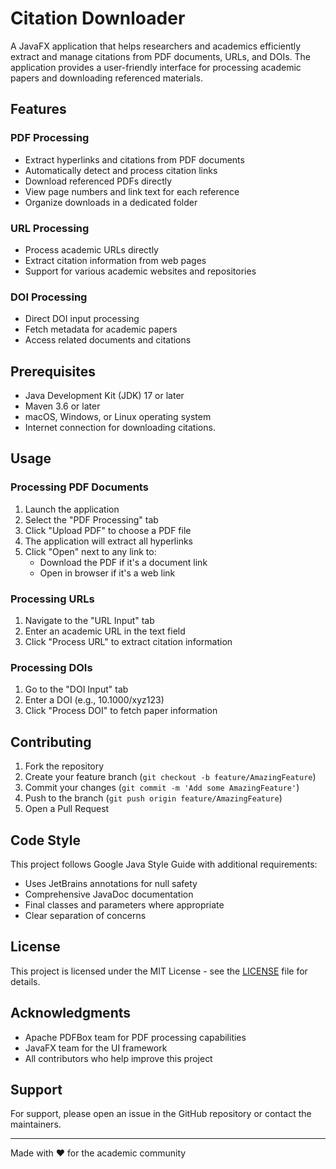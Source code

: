 # Citation Downloader

A JavaFX application that helps researchers and academics efficiently extract and manage citations from PDF documents, URLs, and DOIs. The application provides a user-friendly interface for processing academic papers and downloading referenced materials.

## Features

### PDF Processing
- Extract hyperlinks and citations from PDF documents
- Automatically detect and process citation links
- Download referenced PDFs directly
- View page numbers and link text for each reference
- Organize downloads in a dedicated folder

### URL Processing
- Process academic URLs directly
- Extract citation information from web pages
- Support for various academic websites and repositories

### DOI Processing
- Direct DOI input processing
- Fetch metadata for academic papers
- Access related documents and citations

## Prerequisites

- Java Development Kit (JDK) 17 or later
- Maven 3.6 or later
- macOS, Windows, or Linux operating system
- Internet connection for downloading citations.


## Usage

### Processing PDF Documents
1. Launch the application
2. Select the "PDF Processing" tab
3. Click "Upload PDF" to choose a PDF file
4. The application will extract all hyperlinks
5. Click "Open" next to any link to:
   - Download the PDF if it's a document link
   - Open in browser if it's a web link

### Processing URLs
1. Navigate to the "URL Input" tab
2. Enter an academic URL in the text field
3. Click "Process URL" to extract citation information

### Processing DOIs
1. Go to the "DOI Input" tab
2. Enter a DOI (e.g., 10.1000/xyz123)
3. Click "Process DOI" to fetch paper information

## Contributing

1. Fork the repository
2. Create your feature branch (`git checkout -b feature/AmazingFeature`)
3. Commit your changes (`git commit -m 'Add some AmazingFeature'`)
4. Push to the branch (`git push origin feature/AmazingFeature`)
5. Open a Pull Request

## Code Style

This project follows Google Java Style Guide with additional requirements:
- Uses JetBrains annotations for null safety
- Comprehensive JavaDoc documentation
- Final classes and parameters where appropriate
- Clear separation of concerns

## License

This project is licensed under the MIT License - see the [LICENSE](LICENSE) file for details.

## Acknowledgments

- Apache PDFBox team for PDF processing capabilities
- JavaFX team for the UI framework
- All contributors who help improve this project

## Support

For support, please open an issue in the GitHub repository or contact the maintainers.

---

Made with ❤️ for the academic community
